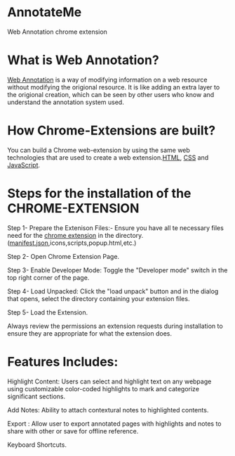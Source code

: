 # AnnotateMe
Web Annotation chrome extension
# What is Web Annotation?
[Web Annotation](https://en.wikipedia.org/wiki/Web_annotation) is a way of modifying information on a web resource without modifying the origional resource. It is like adding an extra layer to the origional creation, which can be seen by other users who know and understand the annotation system used.

# How Chrome-Extensions are built?
You can build a Chrome web-extension by using the same web technologies that are used to create a web extension.[HTML](https://web.dev/learn/html), [CSS](https://web.dev/learn/css) and [JavaScript](https://developer.mozilla.org/en-US/docs/Learn/JavaScript). 

# Steps for the installation of the CHROME-EXTENSION
Step 1- Prepare the Extenison Files:- Ensure you have all te necessary files need for the [chrome extension](https://developer.chrome.com/docs/extensions) in the directory. ([manifest.json](https://developer.chrome.com/docs/extensions/reference/manifest),icons,scripts,popup.html,etc.) 

Step 2- Open Chrome Extension Page.

Step 3- Enable Developer Mode: Toggle the "Developer mode" switch in the top right corner of the page.

Step 4- Load Unpacked: Click the "load unpack" button and in the dialog that opens, select the directory containing your extension files.

Step 5- Load the Extension.

Always review the permissions an extension requests during installation to ensure they are appropriate for what the extension does.

# Features Includes:

Highlight Content: Users can select and highlight text on any webpage using customizable color-coded highlights to mark and categorize significant sections.

Add Notes: Ability to attach contextural notes to highlighted contents.

Export : Allow user to export annotated pages with highlights and notes to share with other or save for offline reference.

Keyboard Shortcuts.

